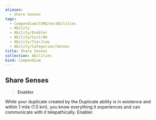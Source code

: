 ```yaml
---
aliases:
  - Share Senses
tags:
  - Compendium/CSRD/en/Abilities
  - Ability
  - Ability/Enabler
  - Ability/Cost/NA
  - Ability/Tier/Low
  - Ability/Categories/Senses
title: Share Senses
collection: Abilities
kind: Compendium
---
```

## Share Senses  
>**Enabler**
  
While your duplicate created by the Duplicate ability is in existence and within 1 mile (1.5 km), you know everything it experiences and can communicate with it telepathically. Enabler.